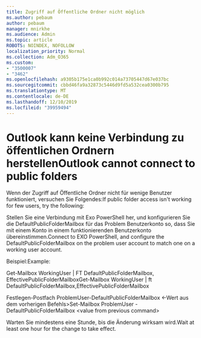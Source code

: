 ```yaml
---
title: Zugriff auf Öffentliche Ordner nicht möglich
ms.author: pebaum
author: pebaum
manager: mnirkhe
ms.audience: Admin
ms.topic: article
ROBOTS: NOINDEX, NOFOLLOW
localization_priority: Normal
ms.collection: Adm_O365
ms.custom:
- "3500007"
- "3462"
ms.openlocfilehash: a9305b175e1ca0b992c014a73705447d67e037bc
ms.sourcegitcommit: cbbd46fa9a32873c5446d9fd5a532cea0300b795
ms.translationtype: MT
ms.contentlocale: de-DE
ms.lasthandoff: 12/10/2019
ms.locfileid: "39959494"
---
```

# <a name="outlook-cannot-connect-to-public-folders"></a><span data-ttu-id="30872-102">Outlook kann keine Verbindung zu öffentlichen Ordnern herstellen</span><span class="sxs-lookup"><span data-stu-id="30872-102">Outlook cannot connect to public folders</span></span>

<span data-ttu-id="30872-103">Wenn der Zugriff auf Öffentliche Ordner nicht für wenige Benutzer funktioniert, versuchen Sie Folgendes:</span><span class="sxs-lookup"><span data-stu-id="30872-103">If public folder access isn't working for few users, try the following:</span></span>

<span data-ttu-id="30872-104">Stellen Sie eine Verbindung mit Exo PowerShell her, und konfigurieren Sie die DefaultPublicFolderMailbox für das Problem Benutzerkonto so, dass Sie mit einem Konto in einem funktionierenden Benutzerkonto übereinstimmen.</span><span class="sxs-lookup"><span data-stu-id="30872-104">Connect to EXO PowerShell, and configure the DefaultPublicFolderMailbox on the problem user account to match one on a working user account.</span></span>

<span data-ttu-id="30872-105">Beispiel:</span><span class="sxs-lookup"><span data-stu-id="30872-105">Example:</span></span>

<span data-ttu-id="30872-106">Get-Mailbox WorkingUser | FT DefaultPublicFolderMailbox, EffectivePublicFolderMailbox</span><span class="sxs-lookup"><span data-stu-id="30872-106">Get-Mailbox WorkingUser | ft DefaultPublicFolderMailbox,EffectivePublicFolderMailbox</span></span>

<span data-ttu-id="30872-107">Festlegen-Postfach ProblemUser-DefaultPublicFolderMailbox \<-Wert aus dem vorherigen Befehls></span><span class="sxs-lookup"><span data-stu-id="30872-107">Set-Mailbox ProblemUser -DefaultPublicFolderMailbox \<value from previous command></span></span>

<span data-ttu-id="30872-108">Warten Sie mindestens eine Stunde, bis die Änderung wirksam wird.</span><span class="sxs-lookup"><span data-stu-id="30872-108">Wait at least one hour for the change to take effect.</span></span>